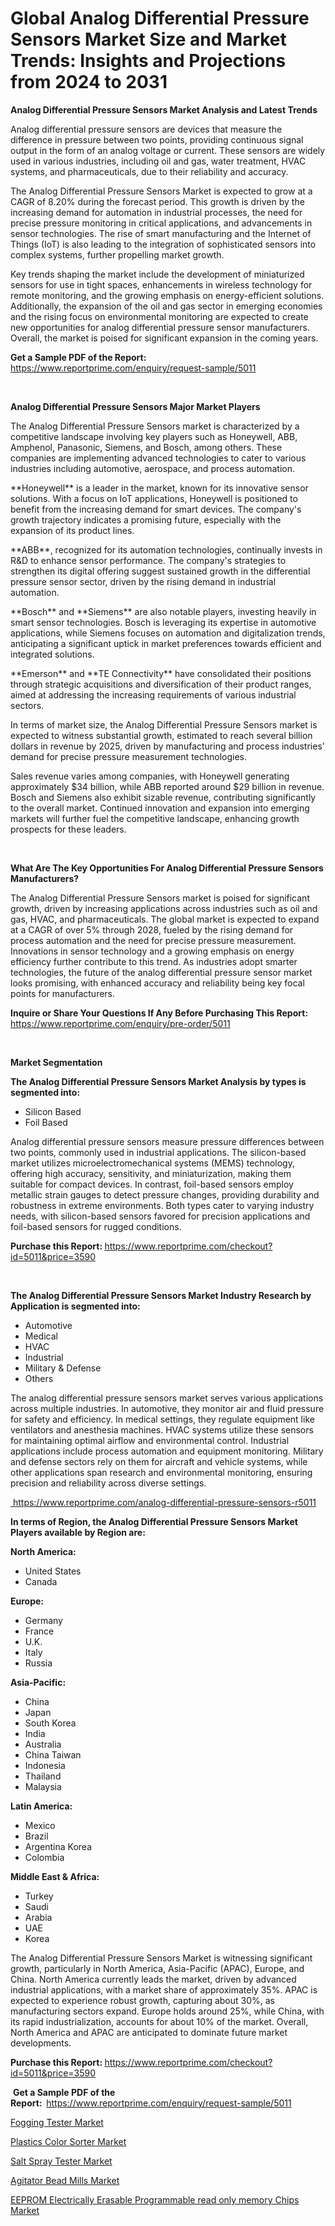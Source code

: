 <p><h1>Global Analog Differential Pressure Sensors Market Size and Market Trends: Insights and Projections from 2024 to 2031</h1></p><p><strong>Analog Differential Pressure Sensors Market Analysis and Latest Trends</strong></p>
<p><p>Analog differential pressure sensors are devices that measure the difference in pressure between two points, providing continuous signal output in the form of an analog voltage or current. These sensors are widely used in various industries, including oil and gas, water treatment, HVAC systems, and pharmaceuticals, due to their reliability and accuracy.</p><p>The Analog Differential Pressure Sensors Market is expected to grow at a CAGR of 8.20% during the forecast period. This growth is driven by the increasing demand for automation in industrial processes, the need for precise pressure monitoring in critical applications, and advancements in sensor technologies. The rise of smart manufacturing and the Internet of Things (IoT) is also leading to the integration of sophisticated sensors into complex systems, further propelling market growth. </p><p>Key trends shaping the market include the development of miniaturized sensors for use in tight spaces, enhancements in wireless technology for remote monitoring, and the growing emphasis on energy-efficient solutions. Additionally, the expansion of the oil and gas sector in emerging economies and the rising focus on environmental monitoring are expected to create new opportunities for analog differential pressure sensor manufacturers. Overall, the market is poised for significant expansion in the coming years.</p></p>
<p><strong>Get a Sample PDF of the Report:&nbsp;</strong> <a href="https://www.reportprime.com/enquiry/request-sample/5011">https://www.reportprime.com/enquiry/request-sample/5011</a></p>
<p>&nbsp;</p>
<p><strong>Analog Differential Pressure Sensors Major Market Players</strong></p>
<p><p>The Analog Differential Pressure Sensors market is characterized by a competitive landscape involving key players such as Honeywell, ABB, Amphenol, Panasonic, Siemens, and Bosch, among others. These companies are implementing advanced technologies to cater to various industries including automotive, aerospace, and process automation.</p><p>**Honeywell** is a leader in the market, known for its innovative sensor solutions. With a focus on IoT applications, Honeywell is positioned to benefit from the increasing demand for smart devices. The company's growth trajectory indicates a promising future, especially with the expansion of its product lines.</p><p>**ABB**, recognized for its automation technologies, continually invests in R&D to enhance sensor performance. The company's strategies to strengthen its digital offering suggest sustained growth in the differential pressure sensor sector, driven by the rising demand in industrial automation.</p><p>**Bosch** and **Siemens** are also notable players, investing heavily in smart sensor technologies. Bosch is leveraging its expertise in automotive applications, while Siemens focuses on automation and digitalization trends, anticipating a significant uptick in market preferences towards efficient and integrated solutions.</p><p>**Emerson** and **TE Connectivity** have consolidated their positions through strategic acquisitions and diversification of their product ranges, aimed at addressing the increasing requirements of various industrial sectors.</p><p>In terms of market size, the Analog Differential Pressure Sensors market is expected to witness substantial growth, estimated to reach several billion dollars in revenue by 2025, driven by manufacturing and process industries' demand for precise pressure measurement technologies.</p><p>Sales revenue varies among companies, with Honeywell generating approximately $34 billion, while ABB reported around $29 billion in revenue. Bosch and Siemens also exhibit sizable revenue, contributing significantly to the overall market. Continued innovation and expansion into emerging markets will further fuel the competitive landscape, enhancing growth prospects for these leaders.</p></p>
<p>&nbsp;</p>
<p><strong>What Are The Key Opportunities For Analog Differential Pressure Sensors Manufacturers?</strong></p>
<p><p>The Analog Differential Pressure Sensors market is poised for significant growth, driven by increasing applications across industries such as oil and gas, HVAC, and pharmaceuticals. The global market is expected to expand at a CAGR of over 5% through 2028, fueled by the rising demand for process automation and the need for precise pressure measurement. Innovations in sensor technology and a growing emphasis on energy efficiency further contribute to this trend. As industries adopt smarter technologies, the future of the analog differential pressure sensor market looks promising, with enhanced accuracy and reliability being key focal points for manufacturers.</p></p>
<p><strong>Inquire or Share Your Questions If Any Before Purchasing This Report:</strong> <a href="https://www.reportprime.com/enquiry/pre-order/5011">https://www.reportprime.com/enquiry/pre-order/5011</a></p>
<p>&nbsp;</p>
<p><strong>Market Segmentation</strong></p>
<p><strong>The Analog Differential Pressure Sensors Market Analysis by types is segmented into:</strong></p>
<p><ul><li>Silicon Based</li><li>Foil Based</li></ul></p>
<p><p>Analog differential pressure sensors measure pressure differences between two points, commonly used in industrial applications. The silicon-based market utilizes microelectromechanical systems (MEMS) technology, offering high accuracy, sensitivity, and miniaturization, making them suitable for compact devices. In contrast, foil-based sensors employ metallic strain gauges to detect pressure changes, providing durability and robustness in extreme environments. Both types cater to varying industry needs, with silicon-based sensors favored for precision applications and foil-based sensors for rugged conditions.</p></p>
<p><strong>Purchase this Report:&nbsp;</strong><a href="https://www.reportprime.com/checkout?id=5011&price=3590">https://www.reportprime.com/checkout?id=5011&price=3590</a></p>
<p>&nbsp;</p>
<p><strong>The Analog Differential Pressure Sensors Market Industry Research by Application is segmented into:</strong></p>
<p><ul><li>Automotive</li><li>Medical</li><li>HVAC</li><li>Industrial</li><li>Military & Defense</li><li>Others</li></ul></p>
<p><p>The analog differential pressure sensors market serves various applications across multiple industries. In automotive, they monitor air and fluid pressure for safety and efficiency. In medical settings, they regulate equipment like ventilators and anesthesia machines. HVAC systems utilize these sensors for maintaining optimal airflow and environmental control. Industrial applications include process automation and equipment monitoring. Military and defense sectors rely on them for aircraft and vehicle systems, while other applications span research and environmental monitoring, ensuring precision and reliability across diverse settings.</p></p>
<p><a href="https://www.reportprime.com/analog-differential-pressure-sensors-r5011">&nbsp;https://www.reportprime.com/analog-differential-pressure-sensors-r5011</a></p>
<p><strong>In terms of Region, the Analog Differential Pressure Sensors Market Players available by Region are:</strong></p>
<p>
    <p> <strong> North America: </strong>
        <ul>
            <li>United States</li>
            <li>Canada</li>
        </ul>
        </p> 
    <p> <strong> Europe: </strong>
        <ul>
            <li>Germany</li>
            <li>France</li>
            <li>U.K.</li>
            <li>Italy</li>
            <li>Russia</li>
        </ul>
        </p> 
    <p> <strong> Asia-Pacific: </strong>
        <ul>
            <li>China</li>
            <li>Japan</li>
            <li>South Korea</li>
            <li>India</li>
            <li>Australia</li>
            <li>China Taiwan</li>
            <li>Indonesia</li>
            <li>Thailand</li>
            <li>Malaysia</li>
        </ul>
        </p> 
    <p> <strong> Latin America: </strong>
        <ul>
            <li>Mexico</li>
            <li>Brazil</li>
            <li>Argentina Korea</li>
            <li>Colombia</li>
        </ul>
        </p> 
    <p> <strong> Middle East & Africa: </strong>
        <ul>
            <li>Turkey</li>
            <li>Saudi</li>
            <li>Arabia</li>
            <li>UAE</li>
            <li>Korea</li>
        </ul>
    </p>
    </p>
<p><p>The Analog Differential Pressure Sensors Market is witnessing significant growth, particularly in North America, Asia-Pacific (APAC), Europe, and China. North America currently leads the market, driven by advanced industrial applications, with a market share of approximately 35%. APAC is expected to experience robust growth, capturing about 30%, as manufacturing sectors expand. Europe holds around 25%, while China, with its rapid industrialization, accounts for about 10% of the market. Overall, North America and APAC are anticipated to dominate future market developments.</p></p>
<p><strong>Purchase this Report: </strong><a href="https://www.reportprime.com/checkout?id=5011&price=3590">https://www.reportprime.com/checkout?id=5011&price=3590</a></p>
<p>&nbsp;<strong>Get a Sample PDF of the Report:&nbsp;&nbsp;</strong><a href="https://www.reportprime.com/enquiry/request-sample/5011">https://www.reportprime.com/enquiry/request-sample/5011</a></p>
<p><strong></strong></p>
<p><p><a href="https://www.linkedin.com/pulse/fogging-tester-market-size-share-analysis-growth-trends-yka9c?trackingId=8y4NVF5wRdeS1omp7Smzdw%3D%3D">Fogging Tester Market</a></p><p><a href="https://issuu.com/reportprime-2/docs/plastics-color-sorter-market-size-2_c73d0eb47941fc">Plastics Color Sorter Market</a></p><p><a href="https://www.linkedin.com/pulse/evaluating-global-salt-spray-tester-market-trends-growth-opportunities-lpkoc?trackingId=eGZMINeqRSO8aDVvBm7bgQ%3D%3D">Salt Spray Tester Market</a></p><p><a href="https://issuu.com/reportprime-2/docs/agitator-bead-mills-market-size-203_e1e47e07218692">Agitator Bead Mills Market</a></p><p><a href="https://github.com/RoseBoyd475/Market-Research-Report-List-1/blob/main/eeprom-electrically-erasable-programmable-read-only-memory-chips-market.md">EEPROM Electrically Erasable Programmable read only memory Chips Market</a></p></p>